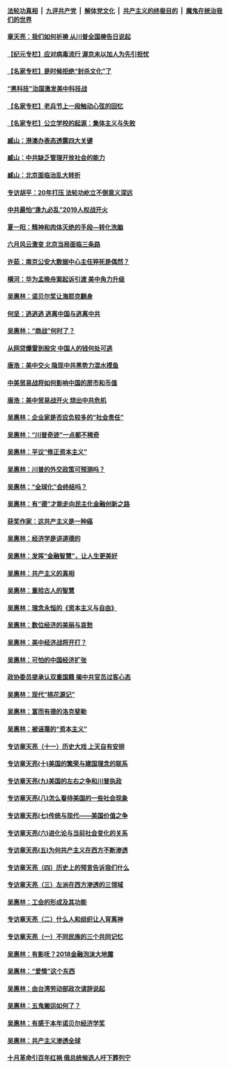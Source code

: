 

####  [法轮功真相](../../../../basic/blob/master/README.md?t=06280231) &nbsp;|&nbsp; [九评共产党](../../../../9ping.md/blob/master/README.md?t=06280231) &nbsp;|&nbsp; [解体党文化](../../../../jtdwh.md/blob/master/README.md?t=06280231)  &nbsp;|&nbsp; [共产主义的终极目的](../../../../gczydzjmd.md/blob/master/README.md?t=06280231) &nbsp;|&nbsp; [魔鬼在统治我们的世界](../../../../mgztzwmdsj.md/blob/master/README.md?t=06280231) 

#### [章天亮：我们如何祈祷 从川普全国祷告日说起](../pages/nsc423/n11944627.md?t=06280231) 

#### [【纪元专栏】应对病毒流行 渥京未以加人为先引担忧](../pages/nsc423/n11875714.md?t=06280231) 

#### [【名家专栏】是时候拒绝“封杀文化”了](../pages/nsc423/n11814093.md?t=06280231) 

#### [“黑科技”治国激发美中科技战](../pages/nsc423/n11638056.md?t=06280231) 

#### [【名家专栏】老兵节上一段触动心弦的回忆](../pages/nsc423/n11646016.md?t=06280231) 

#### [【名家专栏】公立学校的起源：集体主义与失败](../pages/nsc423/n11601833.md?t=06280231) 

#### [臧山：港澳办表态透露四大关键](../pages/nsc423/n11421628.md?t=06280231) 

#### [臧山：中共缺乏管理开放社会的能力](../pages/nsc423/n11407457.md?t=06280231) 

#### [臧山：北京面临治乱大转折](../pages/nsc423/n11406895.md?t=06280231) 

#### [专访胡平：20年打压 法轮功屹立不倒意义深远](../pages/nsc423/n11398800.md?t=06280231) 

#### [中共最怕“逢九必乱”2019人权战开火](../pages/nsc423/n11385248.md?t=06280231) 

#### [夏一阳：精神和肉体灭绝的手段—转化洗脑](../pages/nsc423/n11368250.md?t=06280231) 

#### [六月风云激变 北京当局面临三条路](../pages/nsc423/n11313668.md?t=06280231) 

#### [许茹：南京公安大数据中心主任猝死是偶然？](../pages/nsc423/n11064744.md?t=06280231) 

#### [横河：华为孟晚舟案起诉引渡 美中角力升级](../pages/nsc423/n11027230.md?t=06280231) 

#### [吴惠林：诺贝尔奖让海耶克翻身](../pages/nsc423/n10890049.md?t=06280231) 

#### [何坚：逃逃逃 逃离中国与逃离中共](../pages/nsc423/n10592891.md?t=06280231) 

#### [吴惠林：“商战”何时了？](../pages/nsc423/n10573558.md?t=06280231) 

#### [从网贷爆雷到股灾 中国人的钱何处可逃](../pages/nsc423/n10572800.md?t=06280231) 

#### [唐浩：美中交火 隐现中共黑势力混水摸鱼](../pages/nsc423/n10544040.md?t=06280231) 

#### [中美贸易战将如何影响中国的房市和币值](../pages/nsc423/n10543697.md?t=06280231) 

#### [唐浩：美中贸易战开火 烧出中共危机](../pages/nsc423/n10540126.md?t=06280231) 

#### [吴惠林：企业家是否应负较多的“社会责任”](../pages/nsc423/n10535022.md?t=06280231) 

#### [吴惠林：“川普奇迹”一点都不稀奇](../pages/nsc423/n10512808.md?t=06280231) 

#### [吴惠林：平议“修正资本主义”](../pages/nsc423/n10495724.md?t=06280231) 

#### [吴惠林：川普的外交政策可预测吗？](../pages/nsc423/n10462387.md?t=06280231) 

#### [吴惠林：“全球化”会终结吗？](../pages/nsc423/n10452838.md?t=06280231) 

#### [吴惠林：有“德”才能走向民主化金融创新之路](../pages/nsc423/n10432292.md?t=06280231) 

#### [获奖作家：这共产主义是一种癌](../pages/nsc423/n10431541.md?t=06280231) 

#### [吴惠林：经济学是讲道德的](../pages/nsc423/n10398014.md?t=06280231) 

#### [吴惠林：发挥“金融智慧”，让人生更美好](../pages/nsc423/n10375019.md?t=06280231) 

#### [吴惠林：共产主义的真相](../pages/nsc423/n10351394.md?t=06280231) 

#### [吴惠林：重拾古人的智慧](../pages/nsc423/n10337691.md?t=06280231) 

#### [吴惠林：理念永恒的《资本主义与自由》](../pages/nsc423/n10316274.md?t=06280231) 

#### [吴惠林：数位经济的美丽与哀愁](../pages/nsc423/n10292946.md?t=06280231) 

#### [吴惠林：美中经济战将开打？](../pages/nsc423/n10258825.md?t=06280231) 

#### [吴惠林：可怕的中国经济扩张](../pages/nsc423/n10219147.md?t=06280231) 

#### [政协委员提承认双重国籍 揭中共官员过客心态](../pages/nsc423/n10208809.md?t=06280231) 

#### [吴惠林：现代“桃花源记”](../pages/nsc423/n10185234.md?t=06280231) 

#### [吴惠林：富而有德的洛克斐勒](../pages/nsc423/n10142264.md?t=06280231) 

#### [吴惠林：被诬蔑的“资本主义”](../pages/nsc423/n10124816.md?t=06280231) 

#### [专访章天亮（十一）历史大戏 上天自有安排](../pages/nsc423/n10094905.md?t=06280231) 

#### [专访章天亮(十)美国的繁荣与建国理念的联系](../pages/nsc423/n10094899.md?t=06280231) 

#### [专访章天亮(九)美国的左右之争和川普执政](../pages/nsc423/n10094889.md?t=06280231) 

#### [专访章天亮(八)怎么看待美国的一些社会现象](../pages/nsc423/n10094857.md?t=06280231) 

#### [专访章天亮(七)传统与现代——美国价值之争](../pages/nsc423/n10093140.md?t=06280231) 

#### [专访章天亮(六)进化论与当前社会变化的关系](../pages/nsc423/n10092036.md?t=06280231) 

#### [专访章天亮(五)为何共产主义在西方不断渗透](../pages/nsc423/n10083620.md?t=06280231) 

#### [专访章天亮（四）历史上的预言告诉我们什么](../pages/nsc423/n10083606.md?t=06280231) 

#### [专访章天亮（三）左派在西方渗透的三领域](../pages/nsc423/n10081115.md?t=06280231) 

#### [吴惠林：工会的形成及其功能](../pages/nsc423/n10080633.md?t=06280231) 

#### [专访章天亮（二）什么人和组织让人背离神](../pages/nsc423/n10076637.md?t=06280231) 

#### [专访章天亮（一）不同民族的三个共同记忆](../pages/nsc423/n10074188.md?t=06280231) 

#### [吴惠林：有影呒？2018金融泡沫大地震](../pages/nsc423/n10040534.md?t=06280231) 

#### [吴惠林：“爱情”这个东西](../pages/nsc423/n10019423.md?t=06280231) 

#### [吴惠林：由台湾劳动部政次请辞说起](../pages/nsc423/n9979679.md?t=06280231) 

#### [吴惠林：五鬼搬运如何了？](../pages/nsc423/n9925338.md?t=06280231) 

#### [吴惠林：有感于本年诺贝尔经济学奖](../pages/nsc423/n9871883.md?t=06280231) 

#### [吴惠林：共产主义渗透全球](../pages/nsc423/n9812748.md?t=06280231) 

#### [十月革命引百年红祸 俄总统候选人吁下葬列宁](../pages/nsc423/n9810182.md?t=06280231) 

